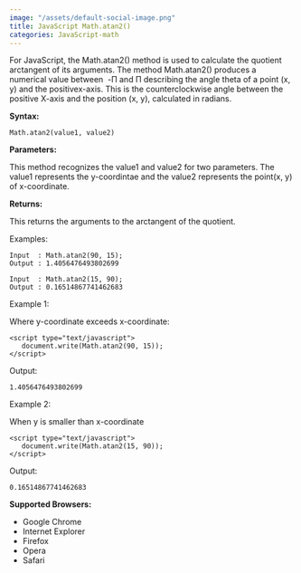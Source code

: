 ```yaml
---
image: "/assets/default-social-image.png"
title: JavaScript Math.atan2()
categories: JavaScript-math
---
```


For JavaScript, the Math.atan2() method is used to calculate the quotient arctangent of its arguments. The method Math.atan2() produces a numerical value between  -Π and Π describing the angle theta of a point (x, y) and the positivex-axis. This is the counterclockwise angle between the positive X-axis and the position (x, y), calculated in radians.

**Syntax:**

`Math.atan2(value1, value2)`

**Parameters:**

This method recognizes the value1 and value2 for two parameters. The value1 represents the y-coordintae and the value2 represents the point(x, y) of x-coordinate.

**Returns:**

This returns the arguments to the arctangent of the quotient.

Examples:

```
Input  : Math.atan2(90, 15);  
Output : 1.4056476493802699
```

```
Input  : Math.atan2(15, 90);
Output : 0.16514867741462683
```

Example 1:

Where y-coordinate exceeds x-coordinate:

```
<script type="text/javascript"> 
   document.write(Math.atan2(90, 15));   
</script> 
```

Output:

`1.4056476493802699`

Example 2:

When y is smaller than x-coordinate

```
<script type="text/javascript"> 
   document.write(Math.atan2(15, 90));   
</script> 
```

Output:

`0.16514867741462683`

**Supported Browsers:**

* Google Chrome
* Internet Explorer
* Firefox
* Opera
* Safari